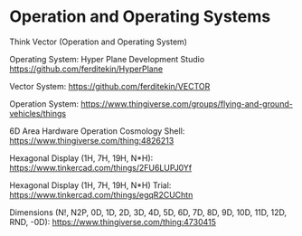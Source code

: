 # Operation and Operating Systems
Think Vector (Operation and Operating System)

Operating System:
Hyper Plane Development Studio
https://github.com/ferditekin/HyperPlane

Vector System:
https://github.com/ferditekin/VECTOR

Operation System:
https://www.thingiverse.com/groups/flying-and-ground-vehicles/things

6D Area Hardware Operation Cosmology Shell:
https://www.thingiverse.com/thing:4826213

Hexagonal Display (1H, 7H, 19H, N*H): 
https://www.tinkercad.com/things/2FU6LUPJ0Yf

Hexagonal Display (1H, 7H, 19H, N*H) Trial: 
https://www.tinkercad.com/things/egqR2CUChtn


Dimensions (N!, N2P, 0D, 1D, 2D, 3D, 4D, 5D, 6D, 7D, 8D, 9D, 10D, 11D, 12D, RND, -0D):
https://www.thingiverse.com/thing:4730415
